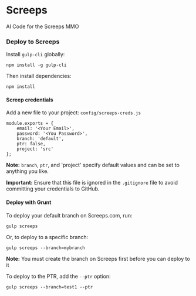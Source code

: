 # Screeps
AI Code for the Screeps MMO

### Deploy to Screeps

Install `gulp-cli` globally:
```
npm install -g gulp-cli
```

Then install dependencies:
```
npm install
```

#### Screep credentials

Add a new file to your project: `config/screeps-creds.js`

```
module.exports = {
    email: '<Your Email>',
    password: '<You Password>',
    branch: 'default',
    ptr: false,
    project: 'src'
};
```
**Note:** `branch`, `ptr`, and 'project' specify default values and can be set to anything you like.

**Important:** Ensure that this file is ignored in the `.gitignore` file to avoid committing your
credentials to GitHub.

#### Deploy with Grunt

To deploy your default branch on Screeps.com, run:

```
gulp screeps
```

Or, to deploy to a specific branch:

```
gulp screeps --branch=mybranch
```

**Note:** You must create the branch on Screeps first before you can deploy to it

To deploy to the PTR, add the `--ptr` option:

```
gulp screeps --branch=test1 --ptr
```
